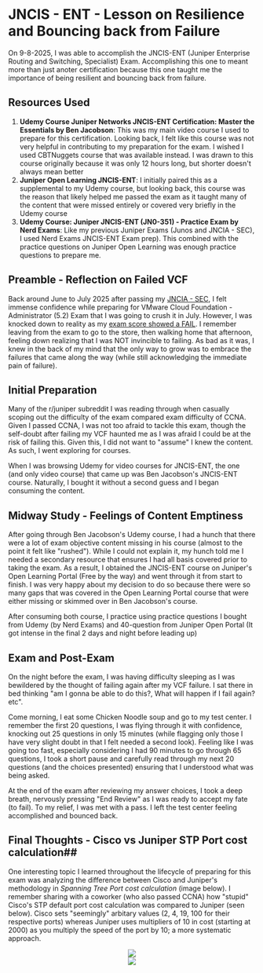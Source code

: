 # JNCIS - ENT - Lesson on Resilience and Bouncing back from Failure #

On 9-8-2025, I was able to accomplish the JNCIS-ENT (Juniper Enterprise Routing and Switching, Specialist) Exam. Accomplishing this one to meant more than just anoter certification because this one taught me the importance of being resilient and bouncing back from failure.

## Resources Used ##
1. **Udemy Course Juniper Networks JNCIS-ENT Certification: Master the Essentials by Ben Jacobson**: This was my main video course I used to prepare for this certification. Looking back, I felt like this course was not very helpful in contributing to my preparation for the exam. I wished I used CBTNuggets course that was available instead. I was drawn to this course originally because it was only 12 hours long, but shorter doesn't always mean better
2. **Juniper Open Learning JNCIS-ENT**: I initially paired this as a supplemental to my Udemy course, but looking back, this course was the reason that likely helped me passed the exam as it taught many of the content that were missed entirely or covered very briefly in the Udemy course
3. **Udemy Course: Juniper JNCIS-ENT (JN0-351) - Practice Exam by Nerd Exams**: Like my previous Juniper Exams (Junos and JNCIA - SEC), I used Nerd Exams JNCIS-ENT Exam prep). This combined with the practice questions on Juniper Open Learning was enough practice questions to prepare me.

## Preamble - Reflection on Failed VCF ##
Back around June to July 2025 after passing my [JNCIA - SEC](https://github.com/bobchen48/Writeups/blob/main/JNCIA%20-%20SEC/JNCIA%20-%20SEC%3A%20My%20Certification%20Journey.md), I felt immense confidence while preparing for VMware Cloud Foundation - Administrator (5.2) Exam that I was going to crush it in July. However, I was knocked down to reality as my [exam score showed a FAIL](https://github.com/bobchen48/Writeups/blob/main/VCP%20-%20VCF%20(VMware%20Cloud%20Foundation)%205.2/VCP-VCF.md). I remember leaving from the exam to go to the store, then walking home that afternoon, feeling down realizing that I was NOT invincible to failing. As bad as it was, I knew in the back of my mind that the only way to grow was to embrace the failures that came along the way (while still acknowledging the immediate pain of failure).

## Initial Preparation ##
Many of the r/juniper subreddit I was reading through when casually scoping out the difficulty of the exam compared exam difficulty of CCNA. Given I passed CCNA, I was not too afraid to tackle this exam, though the self-doubt after failing my VCF haunted me as I was afraid I could be at the risk of failing this. Given this, I did not want to "assume" I knew the content. As such, I went exploring for courses.

When I was browsing Udemy for video courses for JNCIS-ENT, the one (and only video course) that came up was Ben Jacobson's JNCIS-ENT course. Naturally, I bought it without a second guess and I began consuming the content.

## Midway Study - Feelings of Content Emptiness ##
After going through Ben Jacobson's Udemy course, I had a hunch that there were a lot of exam objective content missing in his course (almost to the point it felt like "rushed"). While I could not explain it, my hunch told me I needed a secondary resource that ensures I had all basis covered prior to taking the exam. As a result, I obtained the JNCIS-ENT course on Juniper's Open Learning Portal (Free by the way) and went through it from start to finish. I was very happy about my decision to do so because there were so many gaps that was covered in the Open Learning Portal course that were either missing or skimmed over in Ben Jacobson's course.

After consuming both course, I practice using practice questions I bought from Udemy (by Nerd Exams) and 40-question from Juniper Open Portal (It got intense in the final 2 days and night before leading up)

## Exam and Post-Exam ##
On the night before the exam, I was having difficulty sleeping as I was bewildered by the thought of failing again after my VCF failure. I sat there in bed thinking "am I gonna be able to do this?, What will happen if I fail again? etc".

Come morning, I eat some Chicken Noodle soup and go to my test center. I remember the first 20 questions, I was flying through it with confidence, knocking out 25 questions in only 15 minutes (while flagging only those I have very slight doubt in that I felt needed a second look). Feeling like I was going too fast, especially considering I had 90 minutes to go through 65 questions, I took a short pause and carefully read through my next 20 questions (and the choices presented) ensuring that I understood what was being asked.

At the end of the exam after reviewing my answer choices, I took a deep breath, nervously pressing "End Review" as I was ready to accept my fate (to fail). To my relief, I was met with a pass. I left the test center feeling accomplished and bounced back.

## Final Thoughts - Cisco vs Juniper STP Port cost calculation##
One interesting topic I learned throughout the lifecycle of preparing for this exam was analyzing the difference between Cisco and Juniper's methodology in _Spanning Tree Port cost calculation_ (image below). I remember sharing with a coworker (who also passed CCNA) how "stupid" Cisco's STP default port cost calculation was compared to Juniper (seen below). Cisco sets "seemingly" arbitary values (2, 4, 19, 100 for their respective ports) whereas Juniper uses multipliers of 10 in cost (starting at 2000) as you multiply the speed of the port by 10; a more systematic approach.


<div align="center">
  <image src="https://github.com/bobchen48/Writeups/blob/main/JNCIS%20-%20ENT/Cisco%20default%20STP%20port%20cost.png">
</div>

<div align="center">
  <image src="https://github.com/bobchen48/Writeups/blob/main/JNCIS%20-%20ENT/Juniper%20default%20STP%20port%20cost.jpg">
</div>






